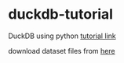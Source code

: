 # duckdb-tutorial
DuckDB using python [tutorial link](https://www.youtube.com/watch?v=AjsB6lM2-zw&ab_channel=DatawithMarc)

download dataset files from [here](https://www.kaggle.com/datasets/knightbearr/sales-product-data/download?datasetVersionNumber=1)
